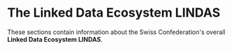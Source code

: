 # The Linked Data Ecosystem LINDAS

These sections contain information about the Swiss Confederation's overall **Linked Data Ecosystem LINDAS**.
